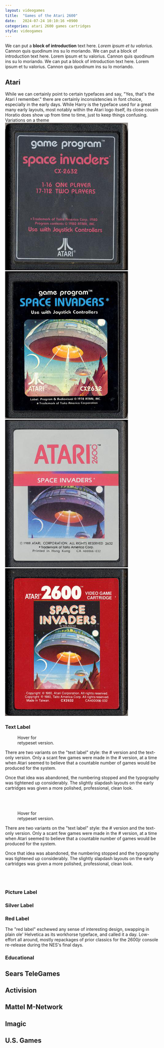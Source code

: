 ```yaml
---
layout: videogames
title:  "Games of the Atari 2600"
date:   2024-07-24 10:10:16 +0900
categories: atari 2600 games cartridges
style: videogames
---
```

We can put a **block of introduction** text here. _Lorem ipsum et tu valorius._ Cannon quis quodinum ins su lo moriando. We can put a block of introduction text here. Lorem ipsum et tu valorius. Cannon quis quodinum ins su lo moriando.
We can put a block of introduction text here. Lorem ipsum et tu valorius. Cannon quis quodinum ins su lo moriando.

<h2 id="orange">Atari</h2>
While we can certainly point to certain typefaces and say, "Yes, that's the Atari I remember." there are certainly inconsistencies in font choice, especially in the early days. While Harry is the typeface used for a great many early layouts, most notably within the Atari logo itself, its close cousin Horatio does show up from time to time, just to keep things confusing.


<div class="gallery-title" id="orange">Variations on a theme</div>
<div class="gallery-images">
    <div><img src="/assets/images/atari_2600_games/Invaders_Text.jpg"></div>
    <div><img src="/assets/images/atari_2600_games/Invaders_Picture.jpg"></div>
    <div><img src="/assets/images/atari_2600_games/Invaders_Silver.jpg"></div>
    <div><img src="/assets/images/atari_2600_games/Invaders_Red.jpg"></div>
</div>

### Text Label

<figure>
    <div class="surround"></div>
    <figcaption>Hover for<br>retypeset version.</figcaption>
</figure>
There are two variants on the "text label" style: the # version and the text-only version. Only a scant few games were made in the # version, at a time when Atari seemed to believe that a countable number of games would be produced for the system.

Once that idea was abandoned, the numbering stopped and the typography was tightened up considerably. The slightly slapdash layouts on the early cartridges was given a more polished, professional, clean look.
<br><br><br><br>

<figure>
    <div class="surround2"></div>
    <figcaption>Hover for<br>retypeset version.</figcaption>
</figure>
There are two variants on the "text label" style: the # version and the text-only version. Only a scant few games were made in the # version, at a time when Atari seemed to believe that a countable number of games would be produced for the system.

Once that idea was abandoned, the numbering stopped and the typography was tightened up considerably. The slightly slapdash layouts on the early cartridges was given a more polished, professional, clean look.
<br><br><br><br>

### Picture Label

### Silver Label

### Red Label

The "red label"  eschewed any sense of interesting design, swapping in plain ole' Helvetica as its workhorse typeface, and called it a day. Low-effort all around, mostly repackages of prior classics for the 2600jr console re-release during the NES's final days.

### Educational

<h2 id="red">Sears TeleGames</h2>

<h2 id="purple">Activision</h2>

<h2 id="blue">Mattel M-Network</h2>

<h2 id="green">Imagic</h2>

<h2 id="orange">U.S. Games</h2>
